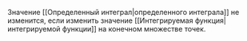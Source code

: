 Значение [[Определенный интеграл|определенного интеграла]] не изменится, если изменить значение [[Интегрируемая функция|интегрируемой функции]] на конечном множестве точек.